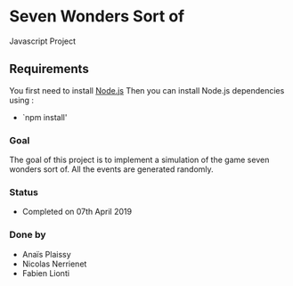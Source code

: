 # Seven Wonders Sort of
Javascript Project

## Requirements
You first need to install [Node.js](https://nodejs.org/en/download/)
Then you can install Node.js dependencies using :
* `npm install'

### Goal
The goal of this project is to implement a simulation of the game seven wonders sort of.
All the events are generated randomly.

### Status 
* Completed on 07th April 2019

### Done by 
* Anaïs Plaissy 
* Nicolas Nerrienet 
* Fabien Lionti
